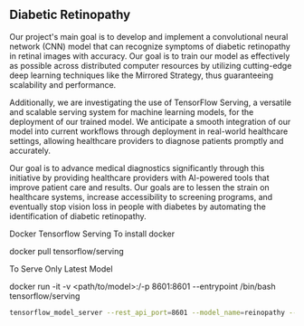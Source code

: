 ## Diabetic Retinopathy

Our project's main goal is to develop and implement a convolutional neural network (CNN) model that can recognize symptoms of diabetic retinopathy in retinal images with accuracy. Our goal is to train our model as effectively as possible across distributed computer resources by utilizing cutting-edge deep learning techniques like the Mirrored Strategy, thus guaranteeing scalability and performance.

Additionally, we are investigating the use of TensorFlow Serving, a versatile and scalable serving system for machine learning models, for the deployment of our trained model. We anticipate a smooth integration of our model into current workflows through deployment in real-world healthcare settings, allowing healthcare providers to diagnose patients promptly and accurately.

Our goal is to advance medical diagnostics significantly through this initiative by providing healthcare providers with AI-powered tools that improve patient care and results. Our goals are to lessen the strain on healthcare systems, increase accessibility to screening programs, and eventually stop vision loss in people with diabetes by automating the identification of diabetic retinopathy.

Docker Tensorflow Serving
To install docker

docker pull tensorflow/serving

To Serve Only Latest Model

docker run -it -v <path/to/model>:/<name>-p 8601:8601 --entrypoint /bin/bash tensorflow/serving

```bash
tensorflow_model_server --rest_api_port=8601 --model_name=reinopathy --model_base_path=/retinopathy/models/
```
